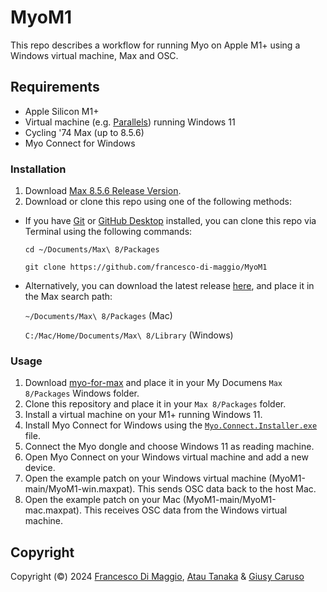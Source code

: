 # MyoM1

This repo describes a workflow for running Myo on Apple M1+ using a Windows virtual machine, Max and OSC. 

## Requirements
* Apple Silicon M1+
* Virtual machine (e.g. [Parallels](https://www.parallels.com/)) running Windows 11
* Cycling '74 Max (up to 8.5.6)
* Myo Connect for Windows


### Installation

1. Download [Max 8.5.6 Release Version](https://cycling74.com/releases/max/8.5.6).
2. Download or clone this repo using one of the following methods:

* If you have [Git](http://git-scm.com/) or [GitHub Desktop](https://desktop.github.com/) installed, you can clone this repo via Terminal using the following commands:
  
	`cd ~/Documents/Max\ 8/Packages`

	`git clone https://github.com/francesco-di-maggio/MyoM1`

* Alternatively, you can download the latest release [here](https://github.com/francesco-di-maggio/MyoM1), and place it in the Max search path:

  `~/Documents/Max\ 8/Packages` (Mac)
  
  `C:/Mac/Home/Documents/Max\ 8/Library` (Windows)

### Usage

1. Download [myo-for-max](https://github.com/JulesFrancoise/myo-for-max) and place it in your My Documens `Max 8/Packages` Windows folder.
2. Clone this repository and place it in your `Max 8/Packages` folder.
3. Install a virtual machine on your M1+ running Windows 11.
4. Install Myo Connect for Windows using the [`Myo.Connect.Installer.exe`](https://doc.gold.ac.uk/~mas02at/myo/windows/Myo+Connect+Installer.exe) file.
5. Connect the Myo dongle and choose Windows 11 as reading machine.
6. Open Myo Connect on your Windows virtual machine and add a new device.
7. Open the example patch on your Windows virtual machine (MyoM1-main/MyoM1-win.maxpat). This sends OSC data back to the host Mac.
8. Open the example patch on your Mac (MyoM1-main/MyoM1-mac.maxpat). This receives OSC data from the Windows virtual machine.

## Copyright

Copyright (©) 2024 [Francesco Di Maggio](https://www.francescodimaggio.nl/), [Atau Tanaka](https://github.com/ataut/) & [Giusy Caruso](https://www.giusycaruso.com/)
